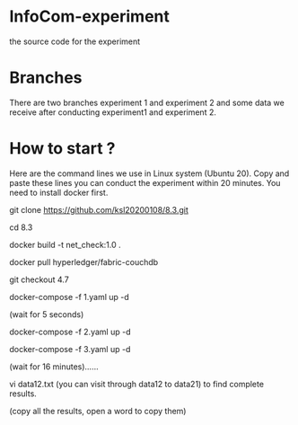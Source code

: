 # InfoCom-experiment
the source code for the experiment

# Branches
There are two branches experiment 1 and experiment 2 and some data we receive after conducting experiment1 and experiment 2.

# How to start ?
Here are the command lines we use in Linux system (Ubuntu 20). Copy and paste these lines you can conduct the experiment within 20 minutes.
You need to install docker first.

git clone https://github.com/ksl20200108/8.3.git

cd 8.3

docker build -t net_check:1.0 .

docker pull hyperledger/fabric-couchdb

git checkout 4.7

docker-compose -f 1.yaml up -d

(wait for 5 seconds)

docker-compose -f 2.yaml up -d

docker-compose -f 3.yaml up -d

(wait for 16 minutes)……

vi data12.txt (you can visit through data12 to data21) to find complete results.

(copy all the results, open a word to copy them)

